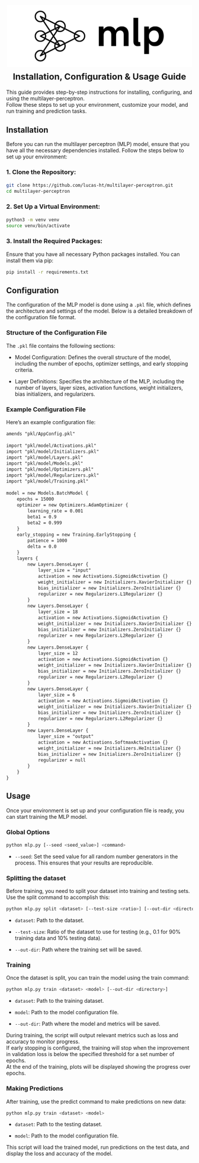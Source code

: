 <h1 align="center">
  <picture>
    <source
      media="(prefers-color-scheme: dark)"
      srcset="../assets/banner/mlp-dark.svg"
    >
    <img
      alt="multilayer-perceptron"
      src="../assets/banner/mlp-light.svg"
      width="500"
    >
  </picture>
  <br>
  <small>Installation, Configuration & Usage Guide</small>
</h1>


This guide provides step-by-step instructions for installing, configuring, and using the multilayer-perceptron.\
Follow these steps to set up your environment, customize your model, and run training and prediction tasks.


## Installation

Before you can run the multilayer perceptron (MLP) model, ensure that you have all the necessary dependencies installed.
Follow the steps below to set up your environment:


### 1. Clone the Repository:

```bash
git clone https://github.com/lucas-ht/multilayer-perceptron.git
cd multilayer-perceptron
```


### 2. Set Up a Virtual Environment:

```bash
python3 -m venv venv
source venv/bin/activate
```


### 3. Install the Required Packages:

Ensure that you have all necessary Python packages installed.
You can install them via pip:

```bash
pip install -r requirements.txt
```


## Configuration

The configuration of the MLP model is done using a `.pkl` file, which defines the architecture and settings of the model.
Below is a detailed breakdown of the configuration file format.


### Structure of the Configuration File

The `.pkl` file contains the following sections:

* Model Configuration: Defines the overall structure of the model, including the number of epochs, optimizer settings, and early stopping criteria.

* Layer Definitions: Specifies the architecture of the MLP, including the number of layers, layer sizes, activation functions, weight initializers, bias initializers, and regularizers.


### Example Configuration File

Here’s an example configuration file:

```pkl
amends "pkl/AppConfig.pkl"

import "pkl/model/Activations.pkl"
import "pkl/model/Initializers.pkl"
import "pkl/model/Layers.pkl"
import "pkl/model/Models.pkl"
import "pkl/model/Optimizers.pkl"
import "pkl/model/Regularizers.pkl"
import "pkl/model/Training.pkl"

model = new Models.BatchModel {
    epochs = 15000
    optimizer = new Optimizers.AdamOptimizer {
        learning_rate = 0.001
        beta1 = 0.9
        beta2 = 0.999
    }
    early_stopping = new Training.EarlyStopping {
        patience = 1000
        delta = 0.0
    }
    layers {
        new Layers.DenseLayer {
            layer_size = "input"
            activation = new Activations.SigmoidActivation {}
            weight_initializer = new Initializers.XavierInitializer {}
            bias_initializer = new Initializers.ZeroInitializer {}
            regularizer = new Regularizers.L1Regularizer {}
        }
        new Layers.DenseLayer {
            layer_size = 18
            activation = new Activations.SigmoidActivation {}
            weight_initializer = new Initializers.XavierInitializer {}
            bias_initializer = new Initializers.ZeroInitializer {}
            regularizer = new Regularizers.L2Regularizer {}
        }
        new Layers.DenseLayer {
            layer_size = 12
            activation = new Activations.SigmoidActivation {}
            weight_initializer = new Initializers.XavierInitializer {}
            bias_initializer = new Initializers.ZeroInitializer {}
            regularizer = new Regularizers.L2Regularizer {}
        }
        new Layers.DenseLayer {
            layer_size = 6
            activation = new Activations.SigmoidActivation {}
            weight_initializer = new Initializers.XavierInitializer {}
            bias_initializer = new Initializers.ZeroInitializer {}
            regularizer = new Regularizers.L2Regularizer {}
        }
        new Layers.DenseLayer {
            layer_size = "output"
            activation = new Activations.SoftmaxActivation {}
            weight_initializer = new Initializers.HeInitializer {}
            bias_initializer = new Initializers.ZeroInitializer {}
            regularizer = null
        }
    }
}
```


## Usage

Once your environment is set up and your configuration file is ready, you can start training the MLP model.


### Global Options

```bash
python mlp.py [--seed <seed_value>] <command>
```

* `--seed`: Set the seed value for all random number generators in the process. This ensures that your results are reproducible.


### Splitting the dataset

Before training, you need to split your dataset into training and testing sets.
Use the split command to accomplish this:

```bash
python mlp.py split <dataset> [--test-size <ratio>] [--out-dir <directory>]
```

* `dataset`: Path to the dataset.

* `--test-size`: Ratio of the dataset to use for testing (e.g., 0.1 for 90% training data and 10% testing data).

* `--out-dir`: Path where the training set will be saved.


### Training

Once the dataset is split, you can train the model using the train command:

```bash
python mlp.py train <dataset> <model> [--out-dir <directory>]
```

* `dataset`: Path to the training dataset.

* `model`: Path to the model configuration file.

* `--out-dir`: Path where the model and metrics will be saved.

During training, the script will output relevant metrics such as loss and accuracy to monitor progress.\
If early stopping is configured, the training will stop when the improvement in validation loss is below the specified threshold for a set number of epochs.\
At the end of the training, plots will be displayed showing the progress over epochs.


### Making Predictions

After training, use the predict command to make predictions on new data:

```bash
python mlp.py train <dataset> <model>
```

* `dataset`: Path to the testing dataset.

* `model`: Path to the model configuration file.

This script will load the trained model, run predictions on the test data, and display the loss and accuracy of the model.
